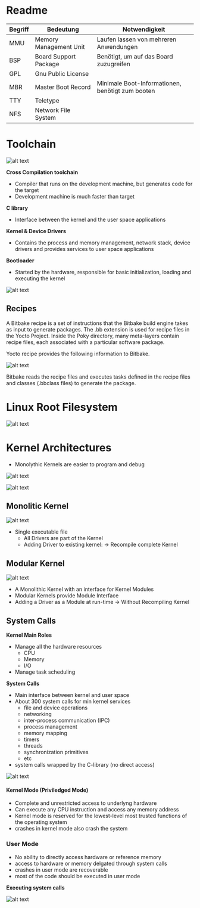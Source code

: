# Readme

| Begriff | Bedeutung | Notwendigkeit |
|---------|-----------|---------------|
| MMU | Memory Management Unit | Laufen lassen von mehreren Anwendungen |
| BSP | Board Support Package | Benötigt, um auf das Board zuzugreifen |
| GPL | Gnu Public License |
| MBR | Master Boot Record | Minimale Boot-Informationen, benötigt zum booten |
| TTY | Teletype | |
| NFS | Network File System |

# Toolchain

![alt text](media/image-2.png)

**Cross Compilation toolchain**

- Compiler that runs on the development machine, but generates code for the target
- Development machine is much faster than target

**C library**

- Interface between the kernel and the user space applications

**Kernel & Device Drivers**

- Contains the process and memory management, network stack, device drivers and provides services to user space applications

**Bootloader**

- Started by the hardware, responsible for basic initialization, loading and executing the kernel


![alt text](media/image-3.png)

## Recipes

A Bitbake recipe is a set of instructions that the Bitbake build engine takes as input to generate packages. The .bb extension is used for recipe files in the Yocto Project. Inside the Poky directory, many meta-layers contain recipe files, each associated with a particular software package.

Yocto recipe provides the following information to Bitbake.

![alt text](media/recipe-image.jpg)

Bitbake reads the recipe files and executes tasks defined in the recipe files and classes (.bbclass files) to generate the package.

# Linux Root Filesystem

![alt text](media/linux%20file%20sys%20struct.png)

# Kernel Architectures

- Monolythic Kernels are easier to program and debug

![alt text](media/image-6.png)

![alt text](media/linux%20arch.png)

## Monolitic Kernel

![alt text](media/image-7.png)

- Single executable file
	- All Drivers are part of the Kernel
	- Adding Driver to existing kernel:
-> Recompile complete Kernel

## Modular Kernel

![alt text](media/image-8.png)

- A Monolithic Kernel with an interface for Kernel Modules
- Modular Kernels provide Module Interface
- Adding a Driver as a Module at run-time
-> Without Recompiling Kernel

## System Calls

**Kernel Main Roles**
- Manage all the hardware resources
	- CPU
	- Memory
	- I/O
- Manage task scheduling

**System Calls**
- Main interface between kernel and user space
- About 300 system calls for min kernel services
	- file and device operations
	- networking
	- inter-process communication (IPC)
	- process management
	- memory mapping
	- timers
	- threads
	- synchronization primitives
	- etc
- system calls wrapped by the C-library (no direct access)

![alt text](media/image-9.png)

#### Kernel Mode (Priviledged Mode)

- Complete and unrestricted access to underlyng hardware
- Can execute any CPU instruction and access any memory address
- Kernel mode is reserved for the lowest-level most trusted functions of the operating system
- crashes in kernel mode also crash the system


### User Mode
- No ability to directly access hardware or reference memory
- access to hardware or memory delgated through system calls
- crashes in user mode are recoverable
- most of the code should be executed in user mode

**Executing system calls**

![alt text](media/image-10.png)
